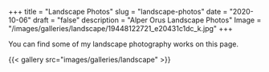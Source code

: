 +++
title = "Landscape Photos"
slug = "landscape-photos"
date = "2020-10-06"
draft = "false"
description = "Alper Orus Landscape Photos"
Image = "/images/galleries/landscape/19448122721_e20431c1dc_k.jpg"
+++

You can find some of my landscape photography works on this page.

{{< gallery src="images/galleries/landscape" >}}
